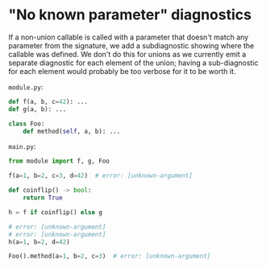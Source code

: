 # "No known parameter" diagnostics

<!-- snapshot-diagnostics -->

If a non-union callable is called with a parameter that doesn't match any parameter from the
signature, we add a subdiagnostic showing where the callable was defined. We don't do this for
unions as we currently emit a separate diagnostic for each element of the union; having a
sub-diagnostic for each element would probably be too verbose for it to be worth it.

`module.py`:

```py
def f(a, b, c=42): ...
def g(a, b): ...

class Foo:
    def method(self, a, b): ...
```

`main.py`:

```py
from module import f, g, Foo

f(a=1, b=2, c=3, d=42)  # error: [unknown-argument]

def coinflip() -> bool:
    return True

h = f if coinflip() else g

# error: [unknown-argument]
# error: [unknown-argument]
h(a=1, b=2, d=42)

Foo().method(a=1, b=2, c=3)  # error: [unknown-argument]
```
